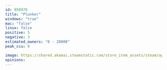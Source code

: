```yaml
---
id: 850970
title: "Plunker"
windows: "true"
mac: "false"
linux: false
positive: 5
negative: 3
estimated_owners: "0 - 20000"
peak_ccu: 0

image: https://shared.akamai.steamstatic.com/store_item_assets/steam/apps/850970/header.jpg?t=1630505569
opinions:
---
```

